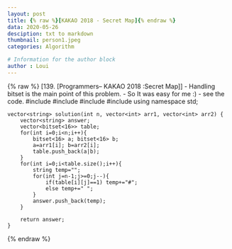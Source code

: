 ```yaml
---
layout: post
title: {% raw %}[KAKAO 2018 - Secret Map]{% endraw %}
data: 2020-05-26
desciption: txt to markdown
thumbnail: person1.jpeg
categories: Algorithm

# Information for the author block
author : Loui
---
```


{% raw %}
	﻿[139. [Programmers– KAKAO 2018 :Secret Map]]
	- Handling bitset is the main point of this problem.
	- So It was easy for me :)
	- see the code.
	#include <string>
	#include <vector>
	#include<iostream>
	#include<bitset>
	using namespace std;
	
	vector<string> solution(int n, vector<int> arr1, vector<int> arr2) {
	    vector<string> answer;
	    vector<bitset<16>> table;
	    for(int i=0;i<n;i++){
	        bitset<16> a; bitset<16> b;
	        a=arr1[i]; b=arr2[i];
	        table.push_back(a|b);
	    }
	    for(int i=0;i<table.size();i++){
	        string temp="";
	        for(int j=n-1;j>=0;j--){
	            if(table[i][j]==1) temp+="#";
	            else temp+=" ";
	        }
	        answer.push_back(temp);
	    }
	    
	    return answer;
	}
	
{% endraw %}
